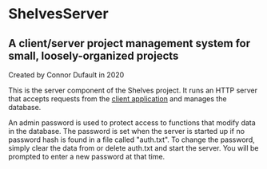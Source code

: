 # ShelvesServer

## A client/server project management system for small, loosely-organized projects

Created by Connor Dufault in 2020

This is the server component of the Shelves project. It runs an HTTP server that accepts requests from the [client application](https://github.com/cjdufault/ShelvesClient) and manages the database.

An admin password is used to protect access to functions that modify data in the database. The password is set when the server is started up if no password hash is found in a file called "auth.txt". To change the password, simply clear the data from or delete auth.txt and start the server. You will be prompted to enter a new password at that time.
